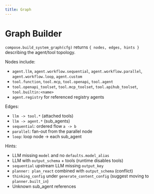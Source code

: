 ```yaml
---
title: Graph
---
```


# Graph Builder

`compose.build_system_graph(cfg)` returns `{ nodes, edges, hints }` describing the agent/tool topology.

Nodes include:
- `agent.llm`, `agent.workflow.sequential`, `agent.workflow.parallel`, `agent.workflow.loop`, `agent.custom`
- `tool.function`, `tool.mcp`, `tool.openapi`, `tool.agent`
- `tool.openapi_toolset`, `tool.mcp_toolset`, `tool.apihub_toolset`, `tool.builtin:<name>`
- `agent.registry` for referenced registry agents

Edges:
- `llm -> tool.*` (attached tools)
- `llm -> agent.*` (sub_agents)
- `sequential`: ordered flow `a -> b`
- `parallel`: fan-out from the parallel node
- `loop`: loop node -> each sub_agent

Hints:
- LLM missing `model` and no `defaults.model_alias`
- LLM with `output_schema` + tools (runtime disables tools)
- `sequential` upstream LLM missing `output_key`
- `planner: plan_react` combined with `output_schema` (conflict)
- `thinking_config` under `generate_content_config` (suggest moving to `planner.built_in`)
- Unknown sub_agent references


